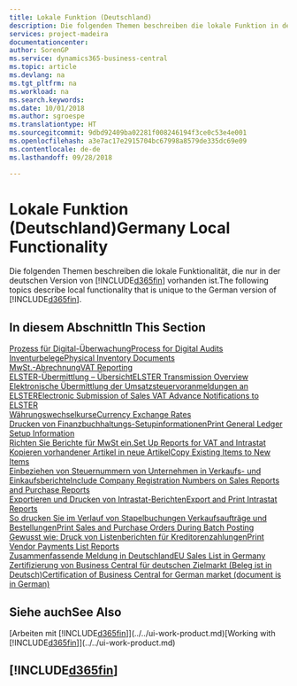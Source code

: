 ```yaml
---
title: Lokale Funktion (Deutschland)
description: Die folgenden Themen beschreiben die lokale Funktion in der deutschen Version von Business Central.
services: project-madeira
documentationcenter: 
author: SorenGP
ms.service: dynamics365-business-central
ms.topic: article
ms.devlang: na
ms.tgt_pltfrm: na
ms.workload: na
ms.search.keywords: 
ms.date: 10/01/2018
ms.author: sgroespe
ms.translationtype: HT
ms.sourcegitcommit: 9dbd92409ba02281f008246194f3ce0c53e4e001
ms.openlocfilehash: a3e7ac17e2915704bc67998a8579de335dc69e09
ms.contentlocale: de-de
ms.lasthandoff: 09/28/2018

---
```

# <a name="germany-local-functionality"></a><span data-ttu-id="a46a8-103">Lokale Funktion (Deutschland)</span><span class="sxs-lookup"><span data-stu-id="a46a8-103">Germany Local Functionality</span></span>
<span data-ttu-id="a46a8-104">Die folgenden Themen beschreiben die lokale Funktionalität, die nur in der deutschen Version von [!INCLUDE[d365fin](../../includes/d365fin_md.md)] vorhanden ist.</span><span class="sxs-lookup"><span data-stu-id="a46a8-104">The following topics describe local functionality that is unique to the German version of [!INCLUDE[d365fin](../../includes/d365fin_md.md)].</span></span>  

## <a name="in-this-section"></a><span data-ttu-id="a46a8-105">In diesem Abschnitt</span><span class="sxs-lookup"><span data-stu-id="a46a8-105">In This Section</span></span>  
  [<span data-ttu-id="a46a8-106">Prozess für Digital-Überwachung</span><span class="sxs-lookup"><span data-stu-id="a46a8-106">Process for Digital Audits</span></span>](process-for-digital-audits.md)  
  [<span data-ttu-id="a46a8-107">Inventurbelege</span><span class="sxs-lookup"><span data-stu-id="a46a8-107">Physical Inventory Documents</span></span>](physical-inventory-documents.md)  
  [<span data-ttu-id="a46a8-108">MwSt.-Abrechnung</span><span class="sxs-lookup"><span data-stu-id="a46a8-108">VAT Reporting</span></span>](vat-reporting.md)  
  [<span data-ttu-id="a46a8-109">ELSTER-Übermittlung – Übersicht</span><span class="sxs-lookup"><span data-stu-id="a46a8-109">ELSTER Transmission Overview</span></span>](elster-transmission-overview.md)  
  [<span data-ttu-id="a46a8-110">Elektronische Übermittlung der Umsatzsteuervoranmeldungen an ELSTER</span><span class="sxs-lookup"><span data-stu-id="a46a8-110">Electronic Submission of Sales VAT Advance Notifications to ELSTER</span></span>](electronic-submission-of-sales-vat-advance-notifications-to-elster.md)  
  [<span data-ttu-id="a46a8-111">Währungswechselkurse</span><span class="sxs-lookup"><span data-stu-id="a46a8-111">Currency Exchange Rates</span></span>](currency-exchange-rates.md)  
  [<span data-ttu-id="a46a8-112">Drucken von Finanzbuchhaltungs-Setupinformationen</span><span class="sxs-lookup"><span data-stu-id="a46a8-112">Print General Ledger Setup Information</span></span>](how-to-print-general-ledger-setup-information.md)  
  [<span data-ttu-id="a46a8-113">Richten Sie Berichte für MwSt ein.</span><span class="sxs-lookup"><span data-stu-id="a46a8-113">Set Up Reports for VAT and Intrastat</span></span>](how-to-set-up-reports-for-vat-and-intrastat.md)  
  [<span data-ttu-id="a46a8-114">Kopieren vorhandener Artikel in neue Artikel</span><span class="sxs-lookup"><span data-stu-id="a46a8-114">Copy Existing Items to New Items</span></span>](how-to-copy-existing-items-to-new-items.md)  
  [<span data-ttu-id="a46a8-115">Einbeziehen von Steuernummern von Unternehmen in Verkaufs- und Einkaufsberichte</span><span class="sxs-lookup"><span data-stu-id="a46a8-115">Include Company Registration Numbers on Sales Reports and Purchase Reports</span></span>](how-to-include-company-registration-numbers-on-sales-reports-and-purchase-reports.md)  
  [<span data-ttu-id="a46a8-116">Exportieren und Drucken von Intrastat-Berichten</span><span class="sxs-lookup"><span data-stu-id="a46a8-116">Export and Print Intrastat Reports</span></span>](how-to-export-and-print-intrastat-reports.md)  
  [<span data-ttu-id="a46a8-117">So drucken Sie im Verlauf von Stapelbuchungen Verkaufsaufträge und Bestellungen</span><span class="sxs-lookup"><span data-stu-id="a46a8-117">Print Sales and Purchase Orders During Batch Posting</span></span>](how-to-print-sales-and-purchase-orders-during-batch-posting.md)  
  [<span data-ttu-id="a46a8-118">Gewusst wie: Druck von Listenberichten für Kreditorenzahlungen</span><span class="sxs-lookup"><span data-stu-id="a46a8-118">Print Vendor Payments List Reports</span></span>](how-to-print-vendor-payments-list-reports.md)  
  [<span data-ttu-id="a46a8-119">Zusammenfassende Meldung in Deutschland</span><span class="sxs-lookup"><span data-stu-id="a46a8-119">EU Sales List in Germany</span></span>](eu-sales-list-in-germany.md)  
  [<span data-ttu-id="a46a8-120">Zertifizierung von Business Central für deutschen Zielmarkt (Beleg ist in Deutsch)</span><span class="sxs-lookup"><span data-stu-id="a46a8-120">Certification of Business Central for German market (document is in German)</span></span>](https://go.microsoft.com/fwlink/?linkid=875256) 

## <a name="see-also"></a><span data-ttu-id="a46a8-121">Siehe auch</span><span class="sxs-lookup"><span data-stu-id="a46a8-121">See Also</span></span>
<span data-ttu-id="a46a8-122">[Arbeiten mit [!INCLUDE[d365fin](../../includes/d365fin_md.md)]](../../ui-work-product.md)</span><span class="sxs-lookup"><span data-stu-id="a46a8-122">[Working with [!INCLUDE[d365fin](../../includes/d365fin_md.md)]](../../ui-work-product.md)</span></span>  

## [!INCLUDE[d365fin](../../includes/free_trial_md.md)]  
 

